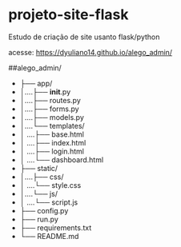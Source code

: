 # projeto-site-flask

Estudo de criação de site usanto flask/python

acesse:
https://dyuliano14.github.io/alego_admin/

##alego_admin/
- ├── app/
- │....├── __init__.py
- │....├── routes.py
- │....├── forms.py
- │....├── models.py
- │....└── templates/
- │    ....├── base.html
- │    ....├── index.html
- │    ....├── login.html
- │    ....└── dashboard.html
- ├── static/
- │....├── css/
- │    ....└── style.css
- │....└── js/
- │    ....└── script.js
- ├── config.py
- ├── run.py
- ├── requirements.txt
- └── README.md
